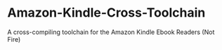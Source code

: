 Amazon-Kindle-Cross-Toolchain
=============================

A cross-compiling toolchain for the Amazon Kindle Ebook Readers (Not Fire)
